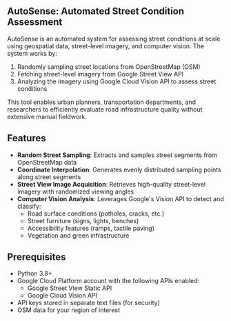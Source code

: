 ## AutoSense: Automated Street Condition Assessment

AutoSense is an automated system for assessing street conditions at scale using geospatial data, street-level imagery, and computer vision. The system works by:

1. Randomly sampling street locations from OpenStreetMap (OSM)
2. Fetching street-level imagery from Google Street View API
3. Analyzing the imagery using Google Cloud Vision API to assess street conditions

This tool enables urban planners, transportation departments, and researchers to efficiently evaluate road infrastructure quality without extensive manual fieldwork.

## Features

- **Random Street Sampling**: Extracts and samples street segments from OpenStreetMap data
- **Coordinate Interpolation**: Generates evenly distributed sampling points along street segments
- **Street View Image Acquisition**: Retrieves high-quality street-level imagery with randomized viewing angles
- **Computer Vision Analysis**: Leverages Google's Vision API to detect and classify:
  - Road surface conditions (potholes, cracks, etc.)
  - Street furniture (signs, lights, benches)
  - Accessibility features (ramps, tactile paving)
  - Vegetation and green infrastructure

## Prerequisites

- Python 3.8+
- Google Cloud Platform account with the following APIs enabled:
  - Google Street View Static API
  - Google Cloud Vision API
- API keys stored in separate text files (for security)
- OSM data for your region of interest

